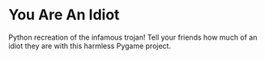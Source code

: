 # You Are An Idiot

Python recreation of the infamous trojan! Tell your friends how much of an idiot they are with this harmless Pygame project.
